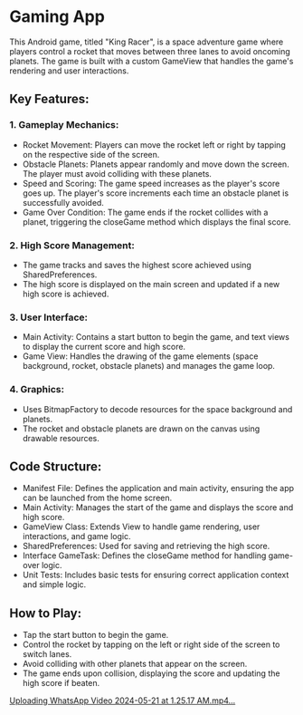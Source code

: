 # Gaming App
This Android game, titled "King Racer", is a space adventure game where players control a rocket that moves between three lanes to avoid oncoming planets. The game is built with a custom GameView that handles the game's rendering and user interactions.

## Key Features:

### 1. Gameplay Mechanics:
* Rocket Movement: Players can move the rocket left or right by tapping on the respective side of the screen.
* Obstacle Planets: Planets appear randomly and move down the screen. The player must avoid colliding with these planets.
* Speed and Scoring: The game speed increases as the player's score goes up. The player's score increments each time an obstacle planet is successfully avoided.
* Game Over Condition: The game ends if the rocket collides with a planet, triggering the closeGame method which displays the final score.

### 2. High Score Management:
* The game tracks and saves the highest score achieved using SharedPreferences.
* The high score is displayed on the main screen and updated if a new high score is achieved.

### 3. User Interface:
* Main Activity: Contains a start button to begin the game, and text views to display the current score and high score.
* Game View: Handles the drawing of the game elements (space background, rocket, obstacle planets) and manages the game loop.

### 4. Graphics:
* Uses BitmapFactory to decode resources for the space background and planets.
* The rocket and obstacle planets are drawn on the canvas using drawable resources.

## Code Structure:
* Manifest File: Defines the application and main activity, ensuring the app can be launched from the home screen.
* Main Activity: Manages the start of the game and displays the score and high score.
* GameView Class: Extends View to handle game rendering, user interactions, and game logic.
* SharedPreferences: Used for saving and retrieving the high score.
* Interface GameTask: Defines the closeGame method for handling game-over logic.
* Unit Tests: Includes basic tests for ensuring correct application context and simple logic.
## How to Play:
* Tap the start button to begin the game.
* Control the rocket by tapping on the left or right side of the screen to switch lanes.
* Avoid colliding with other planets that appear on the screen.
* The game ends upon collision, displaying the score and updating the high score if beaten.


[Uploading WhatsApp Video 2024-05-21 at 1.25.17 AM.mp4…](https://github.com/RIVIKIRINI/Gaming-App/assets/152923663/d237ecc4-4bb9-4f55-87c4-c11bee170081
)


